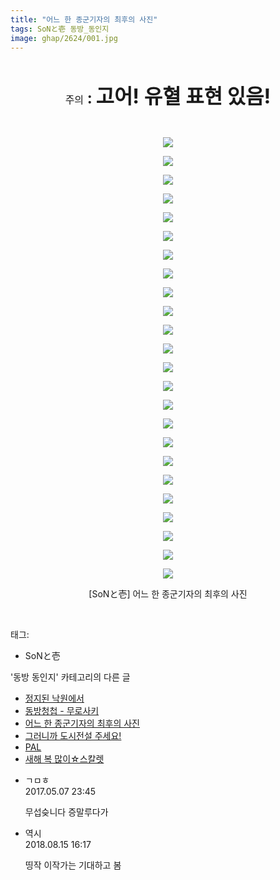 ```yaml
---
title: "어느 한 종군기자의 최후의 사진"
tags: SoNと壱 동방_동인지
image: ghap/2624/001.jpg
---
```

<div class="article">
<p style="text-align: center; clear: none; float: none;"><br/></p>
<p style="text-align: center; clear: none; float: none;"><span style="font-size: 18pt;"><span style="font-size: 12pt;">주의</span><b> : </b><span style="font-weight: bold; font-size: 24pt;">고어! 유혈 표현 있음!</span></span></p>
<p style="text-align: center; clear: none; float: none;"><br/></p>
<p style="text-align: center; clear: none; float: none;"><img src="{{ site.nasurl }}/ghap/2624/001.jpg"/></p>
<p style="text-align: center; clear: none; float: none;"><img src="{{ site.nasurl }}/ghap/2624/002.jpg"/></p>
<p style="text-align: center; clear: none; float: none;"><img src="{{ site.nasurl }}/ghap/2624/003.jpg"/></p>
<p style="text-align: center; clear: none; float: none;"><img src="{{ site.nasurl }}/ghap/2624/004.jpg"/></p>
<p style="text-align: center; clear: none; float: none;"><img src="{{ site.nasurl }}/ghap/2624/005.jpg"/></p>
<p style="text-align: center; clear: none; float: none;"><img src="{{ site.nasurl }}/ghap/2624/006.jpg"/></p>
<p style="text-align: center; clear: none; float: none;"><img src="{{ site.nasurl }}/ghap/2624/007.jpg"/></p>
<p style="text-align: center; clear: none; float: none;"><img src="{{ site.nasurl }}/ghap/2624/008.jpg"/></p>
<p style="text-align: center; clear: none; float: none;"><img src="{{ site.nasurl }}/ghap/2624/009.jpg"/></p>
<p style="text-align: center; clear: none; float: none;"><img src="{{ site.nasurl }}/ghap/2624/010.jpg"/></p>
<p style="text-align: center; clear: none; float: none;"><img src="{{ site.nasurl }}/ghap/2624/011.jpg"/></p>
<p style="text-align: center; clear: none; float: none;"><img src="{{ site.nasurl }}/ghap/2624/012.jpg"/></p>
<p style="text-align: center; clear: none; float: none;"><img src="{{ site.nasurl }}/ghap/2624/013.jpg"/></p>
<p style="text-align: center; clear: none; float: none;"><img src="{{ site.nasurl }}/ghap/2624/014.jpg"/></p>
<p style="text-align: center; clear: none; float: none;"><img src="{{ site.nasurl }}/ghap/2624/015.jpg"/></p>
<p style="text-align: center; clear: none; float: none;"><img src="{{ site.nasurl }}/ghap/2624/016.jpg"/></p>
<p style="text-align: center; clear: none; float: none;"><img src="{{ site.nasurl }}/ghap/2624/017.jpg"/></p>
<p style="text-align: center; clear: none; float: none;"><img src="{{ site.nasurl }}/ghap/2624/018.jpg"/></p>
<p style="text-align: center; clear: none; float: none;"><img src="{{ site.nasurl }}/ghap/2624/019.jpg"/></p>
<p style="text-align: center; clear: none; float: none;"><img src="{{ site.nasurl }}/ghap/2624/020.jpg"/></p>
<p style="text-align: center; clear: none; float: none;"><img src="{{ site.nasurl }}/ghap/2624/021.jpg"/></p>
<p style="text-align: center; clear: none; float: none;"><img src="{{ site.nasurl }}/ghap/2624/022.jpg"/></p>
<p style="text-align: center; clear: none; float: none;"><img src="{{ site.nasurl }}/ghap/2624/023.jpg"/></p>
<p style="text-align: center; clear: none; float: none;"><img src="{{ site.nasurl }}/ghap/2624/024.jpg"/></p>
<p style="text-align: center; clear: none; float: none;">[SoNと壱] 어느 한 종군기자의 최후의 사진</p>
<p><br/></p>
</div><div class="tagTrail">
<p>태그: </p>
<ul>
<li>SoNと壱</li>
</ul>
</div><div class="another">
<p>'동방 동인지' 카테고리의 다른 글</p>
<ul>
<li><a href="/2016-10-17-ghap_2628">정지된 낙원에서</a></li>
<li><a href="/2016-10-17-ghap_2627">동방청첩 - 무로사키</a></li>
<li><a href="/2016-10-17-ghap_2624">어느 한 종군기자의 최후의 사진</a></li>
<li><a href="/2016-10-17-ghap_2620">그러니까 도시전설 주세요!</a></li>
<li><a href="/2016-10-17-ghap_2619">PAL</a></li>
<li><a href="/2016-10-16-ghap_2618">새해 복 많이☆스칼렛</a></li>
</ul>
</div><div class="cb_module cb_fluid">
<div class="cb_wrt cb_profile">
<div class="comment">
<ul>
<li class="cb_thumb_off" id="comment14983210">
<div class="cb_comment_area">
<div class="cb_info_area">
<div class="cb_section">
<span class="cb_nick_name">ㄱㅁㅎ</span>
</div>
<div class="cb_section">
<span class="cb_date">2017.05.07 23:45 </span>
</div>
</div>
<div class="cb_dsc_comment">
<p class="cb_dsc">
											무섭슺니다 증말루다가
										</p>
</div>
</div></li>
<li class="cb_thumb_off" id="comment15309222">
<div class="cb_comment_area">
<div class="cb_info_area">
<div class="cb_section">
<span class="cb_nick_name">역시</span>
</div>
<div class="cb_section">
<span class="cb_date">2018.08.15 16:17 </span>
</div>
</div>
<div class="cb_dsc_comment">
<p class="cb_dsc">
											띵작 이작가는 기대하고 봄
										</p>
</div>
</div></li>
</ul>
</div>
</div><!-- commentList close -->
</div>